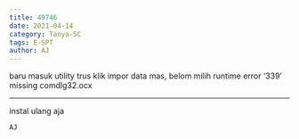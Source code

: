 ```yaml
---
title: 49746
date: 2021-04-14
category: Tanya-SC
tags: E-SPT
author: AJ
---
```


baru masuk utility trus klik impor data mas, belom milih runtime error ‘339’ missing comdlg32.ocx

---

instal ulang aja

`AJ`
